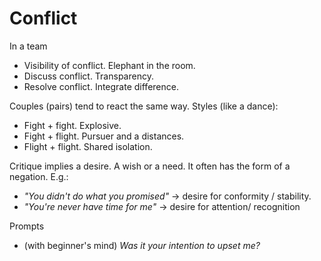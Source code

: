 # Conflict



In a team

- Visibility of conflict. Elephant in the room.
- Discuss conflict. Transparency.
- Resolve conflict. Integrate difference.



Couples (pairs) tend to react the same way. Styles (like a dance):

- Fight + fight. Explosive.
- Fight + flight. Pursuer and a distances.
- Flight + flight. Shared isolation.



Critique implies a desire. A wish or a need. It often has the form of a negation. E.g.:

- *"You didn't do what you promised"* → desire for conformity / stability.
- *"You're never have time for me"* → desire for attention/ recognition



Prompts

- (with beginner's mind) *Was it your intention to upset me?*
